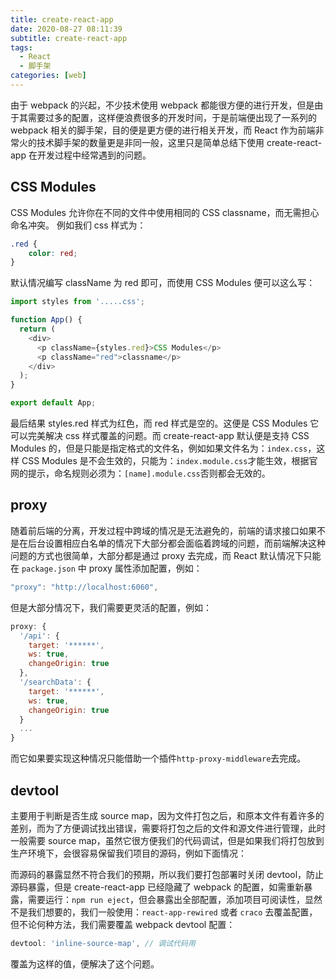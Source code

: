 ```yaml
---
title: create-react-app
date: 2020-08-27 08:11:39
subtitle: create-react-app
tags:
  - React
  - 脚手架
categories: [web]
---
```


由于 webpack 的兴起，不少技术使用 webpack 都能很方便的进行开发，但是由于其需要过多的配置，这样便浪费很多的开发时间，于是前端便出现了一系列的 webpack 相关的脚手架，目的便是更方便的进行相关开发，而 React 作为前端非常火的技术脚手架的数量更是非同一般，这里只是简单总结下使用 create-react-app 在开发过程中经常遇到的问题。

<!-- more -->

## CSS Modules
CSS Modules 允许你在不同的文件中使用相同的 CSS classname，而无需担心命名冲突。
例如我们 css 样式为：
```css
.red {
    color: red;
}
```
默认情况编写 className 为 red 即可，而使用 CSS Modules 便可以这么写：
```javascript
import styles from '.....css';

function App() {
  return (
    <div>
      <p className={styles.red}>CSS Modules</p>
      <p className="red">classname</p>
    </div>
  );
}

export default App;
```
最后结果 styles.red 样式为红色，而 red 样式是空的。这便是 CSS Modules 它可以完美解决 css 样式覆盖的问题。而 create-react-app 默认便是支持 CSS Modules 的，但是只能是指定格式的文件名，例如如果文件名为：`index.css`，这样 CSS Modules 是不会生效的，只能为：`index.module.css`才能生效，根据官网的提示，命名规则必须为：`[name].module.css`否则都会无效的。

## proxy
随着前后端的分离，开发过程中跨域的情况是无法避免的，前端的请求接口如果不是在后台设置相应白名单的情况下大部分都会面临着跨域的问题，而前端解决这种问题的方式也很简单，大部分都是通过 proxy 去完成，而 React 默认情况下只能在 `package.json` 中 proxy 属性添加配置，例如：
```javascript
"proxy": "http://localhost:6060",
```
但是大部分情况下，我们需要更灵活的配置，例如：
```javascript
proxy: {
  '/api': {
    target: '******',
    ws: true,
    changeOrigin: true
  },
  '/searchData': {
    target: '******',
    ws: true,
    changeOrigin: true
  }
  ...
}
```
而它如果要实现这种情况只能借助一个插件`http-proxy-middleware`去完成。

## devtool
主要用于判断是否生成 source map，因为文件打包之后，和原本文件有着许多的差别，而为了方便调试找出错误，需要将打包之后的文件和源文件进行管理，此时一般需要 source map，虽然它很方便我们的代码调试，但是如果我们将打包放到生产环境下，会很容易保留我们项目的源码，例如下面情况：

而源码的暴露显然不符合我们的预期，所以我们要打包部署时关闭 devtool，防止源码暴露，但是 create-react-app 已经隐藏了 webpack 的配置，如需重新暴露，需要运行：`npm run eject`，但会暴露出全部配置，添加项目可阅读性，显然不是我们想要的，我们一般使用：`react-app-rewired` 或者 `craco` 去覆盖配置，但不论何种方法，我们需要覆盖 webpack devtool 配置：
```javascript
devtool: 'inline-source-map', // 调试代码用
```
覆盖为这样的值，便解决了这个问题。